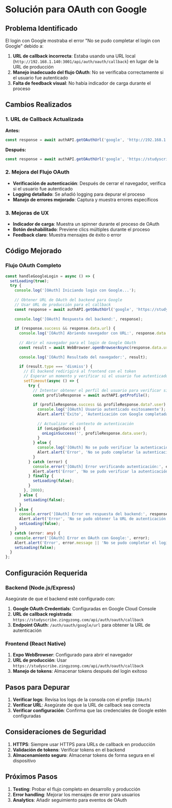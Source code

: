 # Solución para OAuth con Google

## Problema Identificado

El login con Google mostraba el error "No se pudo completar el login con Google" debido a:

1. **URL de callback incorrecta**: Estaba usando una URL local (`http://192.168.1.140:3001/api/auth/oauth/callback`) en lugar de la URL de producción
2. **Manejo inadecuado del flujo OAuth**: No se verificaba correctamente si el usuario fue autenticado
3. **Falta de feedback visual**: No había indicador de carga durante el proceso

## Cambios Realizados

### 1. URL de Callback Actualizada

**Antes:**
```typescript
const response = await authAPI.getOAuthUrl('google', 'http://192.168.1.140:3001/api/auth/oauth/callback');
```

**Después:**
```typescript
const response = await authAPI.getOAuthUrl('google', 'https://studyscribe.zingyzong.com/api/auth/oauth/callback');
```

### 2. Mejora del Flujo OAuth

- **Verificación de autenticación**: Después de cerrar el navegador, verifica si el usuario fue autenticado
- **Logging detallado**: Se añadió logging para depurar el proceso
- **Manejo de errores mejorado**: Captura y muestra errores específicos

### 3. Mejoras de UX

- **Indicador de carga**: Muestra un spinner durante el proceso de OAuth
- **Botón deshabilitado**: Previene clics múltiples durante el proceso
- **Feedback claro**: Muestra mensajes de éxito o error

## Código Mejorado

### Flujo OAuth Completo

```typescript
const handleGoogleLogin = async () => {
  setLoading(true);
  try {
    console.log('[OAuth] Iniciando login con Google...');
    
    // Obtener URL de OAuth del backend para Google
    // Usar URL de producción para el callback
    const response = await authAPI.getOAuthUrl('google', 'https://studyscribe.zingyzong.com/api/auth/oauth/callback');
    
    console.log('[OAuth] Respuesta del backend:', response);
    
    if (response.success && response.data.url) {
      console.log('[OAuth] Abriendo navegador con URL:', response.data.url);
      
      // Abrir el navegador para el login de Google OAuth
      const result = await WebBrowser.openBrowserAsync(response.data.url);
      
      console.log('[OAuth] Resultado del navegador:', result);
      
      if (result.type === 'dismiss') {
        // El backend redirigirá al frontend con el token
        // Esperar un momento y verificar si el usuario fue autenticado
        setTimeout(async () => {
          try {
            // Intentar obtener el perfil del usuario para verificar si está autenticado
            const profileResponse = await authAPI.getProfile();
            
            if (profileResponse.success && profileResponse.data?.user) {
              console.log('[OAuth] Usuario autenticado exitosamente');
              Alert.alert('Éxito', 'Autenticación con Google completada');
              
              // Actualizar el contexto de autenticación
              if (onLoginSuccess) {
                onLoginSuccess('', profileResponse.data.user);
              }
            } else {
              console.log('[OAuth] No se pudo verificar la autenticación');
              Alert.alert('Error', 'No se pudo completar la autenticación');
            }
          } catch (error) {
            console.error('[OAuth] Error verificando autenticación:', error);
            Alert.alert('Error', 'No se pudo verificar la autenticación');
          } finally {
            setLoading(false);
          }
        }, 2000);
      } else {
        setLoading(false);
      }
    } else {
      console.error('[OAuth] Error en respuesta del backend:', response);
      Alert.alert('Error', 'No se pudo obtener la URL de autenticación de Google');
      setLoading(false);
    }
  } catch (error: any) {
    console.error('[OAuth] Error en OAuth con Google:', error);
    Alert.alert('Error', error.message || 'No se pudo completar el login con Google');
    setLoading(false);
  }
};
```

## Configuración Requerida

### Backend (Node.js/Express)

Asegúrate de que el backend esté configurado con:

1. **Google OAuth Credentials**: Configuradas en Google Cloud Console
2. **URL de callback registrada**: `https://studyscribe.zingyzong.com/api/auth/oauth/callback`
3. **Endpoint OAuth**: `/auth/oauth/google/url` para obtener la URL de autenticación

### Frontend (React Native)

1. **Expo WebBrowser**: Configurado para abrir el navegador
2. **URL de producción**: Usar `https://studyscribe.zingyzong.com/api/auth/oauth/callback`
3. **Manejo de tokens**: Almacenar tokens después del login exitoso

## Pasos para Depurar

1. **Verificar logs**: Revisa los logs de la consola con el prefijo `[OAuth]`
2. **Verificar URL**: Asegúrate de que la URL de callback sea correcta
3. **Verificar configuración**: Confirma que las credenciales de Google estén configuradas

## Consideraciones de Seguridad

1. **HTTPS**: Siempre usar HTTPS para URLs de callback en producción
2. **Validación de tokens**: Verificar tokens en el backend
3. **Almacenamiento seguro**: Almacenar tokens de forma segura en el dispositivo

## Próximos Pasos

1. **Testing**: Probar el flujo completo en desarrollo y producción
2. **Error handling**: Mejorar los mensajes de error para usuarios
3. **Analytics**: Añadir seguimiento para eventos de OAuth